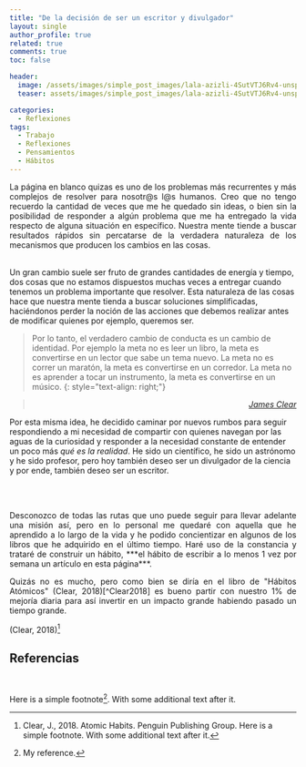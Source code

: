 ```yaml
---
title: "De la decisión de ser un escritor y divulgador"
layout: single
author_profile: true
related: true
comments: true
toc: false

header:
  image: /assets/images/simple_post_images/lala-azizli-4SutVTJ6Rv4-unsplash.jpg
  teaser: assets/images/simple_post_images/lala-azizli-4SutVTJ6Rv4-unsplash.jpg

categories:
  - Reflexiones
tags:
  - Trabajo
  - Reflexiones
  - Pensamientos
  - Hábitos
---
```

<p align="justify" markdown="1">
La página en blanco quizas es uno de los problemas más recurrentes y más complejos de resolver para nosotr@s l@s humanos. Creo que no tengo recuerdo la cantidad de veces que me he quedado sin ideas, o bien sin la posibilidad de responder a algún problema que me ha entregado la vida respecto de alguna situación en específico. Nuestra mente tiende a buscar resultados rápidos sin percatarse de la verdadera naturaleza de los mecanismos que producen los cambios en las cosas.

<br>
<br>

Un gran cambio suele ser fruto de grandes cantidades de energía y tiempo, dos cosas que no estamos dispuestos muchas veces a entregar cuando tenemos un problema importante que resolver. Esta naturaleza de las cosas hace que nuestra mente tienda a buscar soluciones simplificadas, haciéndonos perder la noción de las acciones que debemos realizar antes de modificar quienes por ejemplo, queremos ser.
</p>

> Por lo tanto, el verdadero cambio de conducta es un cambio de identidad. Por ejemplo la meta no es leer un libro, la meta es convertirse en un lector que sabe un tema nuevo. La meta no es correr un maratón, la meta es convertirse en un corredor. La meta no es aprender a tocar un instrumento, la meta es convertirse en un músico.
{: style="text-align: right;"}

> <cite style="text-align: right; display: block;"><a href="https://blackci.rocks/2021/08/habitos-atomicos-de-james-clear/" target="_blank">James Clear</a></cite>

<p align="justify" markdown="1">

Por esta misma idea, he decidido caminar por nuevos rumbos para seguir respondiendo a mi necesidad de compartir con quienes navegan por las aguas de la curiosidad y responder a la necesidad constante de entender un poco más *qué es la realidad*. He sido un científico, he sido un astrónomo y he sido profesor, pero hoy también deseo ser un divulgador de la ciencia y por ende, también deseo ser un escritor.
</p>

<br>
<br>

<p align="justify" markdown="1">
Desconozco de todas las rutas que uno puede seguir para llevar adelante una misión así, pero en lo personal me quedaré con aquella que he aprendido a lo largo de la vida y he podido concientizar en algunos de los libros que he adquirido en el último tiempo. Haré uso de la constancia y trataré de construir un hábito, ***el hábito de escribir a lo menos 1 vez por semana un artículo en esta página***.
</p>

<p align="justify" markdown="1">
Quizás no es mucho, pero como bien se diría en el libro de "Hábitos Atómicos" (Clear, 2018)[^Clear2018] es bueno partir con nuestro 1% de mejoría diaria para así invertir en un impacto grande habiendo pasado un tiempo grande.
</p>

(Clear, 2018)[^Clear2018]
## Referencias
‌
[^Clear2018]: Clear, J., 2018. Atomic Habits. Penguin Publishing Group.
Here is a simple footnote[^1]. With some additional text after it.

[^1]: My reference.

Here is a simple footnote[^Hola]. With some additional text after it.

[^Hola]: My reference.
